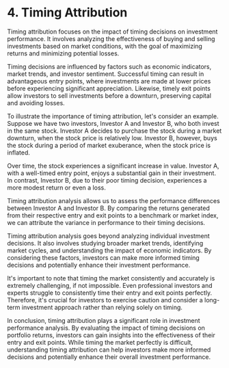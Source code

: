 
# 4. Timing Attribution

Timing attribution focuses on the impact of timing decisions on investment performance. It involves analyzing the effectiveness of buying and selling investments based on market conditions, with the goal of maximizing returns and minimizing potential losses.

Timing decisions are influenced by factors such as economic indicators, market trends, and investor sentiment. Successful timing can result in advantageous entry points, where investments are made at lower prices before experiencing significant appreciation. Likewise, timely exit points allow investors to sell investments before a downturn, preserving capital and avoiding losses.

To illustrate the importance of timing attribution, let's consider an example. Suppose we have two investors, Investor A and Investor B, who both invest in the same stock. Investor A decides to purchase the stock during a market downturn, when the stock price is relatively low. Investor B, however, buys the stock during a period of market exuberance, when the stock price is inflated.

Over time, the stock experiences a significant increase in value. Investor A, with a well-timed entry point, enjoys a substantial gain in their investment. In contrast, Investor B, due to their poor timing decision, experiences a more modest return or even a loss.

Timing attribution analysis allows us to assess the performance differences between Investor A and Investor B. By comparing the returns generated from their respective entry and exit points to a benchmark or market index, we can attribute the variance in performance to their timing decisions.

Timing attribution analysis goes beyond analyzing individual investment decisions. It also involves studying broader market trends, identifying market cycles, and understanding the impact of economic indicators. By considering these factors, investors can make more informed timing decisions and potentially enhance their investment performance.

It's important to note that timing the market consistently and accurately is extremely challenging, if not impossible. Even professional investors and experts struggle to consistently time their entry and exit points perfectly. Therefore, it's crucial for investors to exercise caution and consider a long-term investment approach rather than relying solely on timing.

In conclusion, timing attribution plays a significant role in investment performance analysis. By evaluating the impact of timing decisions on portfolio returns, investors can gain insights into the effectiveness of their entry and exit points. While timing the market perfectly is difficult, understanding timing attribution can help investors make more informed decisions and potentially enhance their overall investment performance.